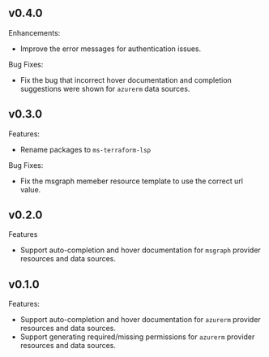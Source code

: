 ## v0.4.0
Enhancements:
- Improve the error messages for authentication issues.

Bug Fixes:
- Fix the bug that incorrect hover documentation and completion suggestions were shown for `azurerm` data sources.

## v0.3.0
Features:
- Rename packages to `ms-terraform-lsp`

Bug Fixes:
- Fix the msgraph memeber resource template to use the correct url value.

## v0.2.0

Features
- Support auto-completion and hover documentation for `msgraph` provider resources and data sources.

## v0.1.0

Features:
- Support auto-completion and hover documentation for `azurerm` provider resources and data sources.
- Support generating required/missing permissions for `azurerm` provider resources and data sources.

